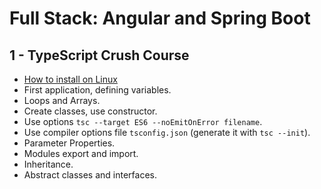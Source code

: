 # Full Stack: Angular and Spring Boot

## 1 - TypeScript Crush Course

- [How to install on Linux](https://github.com/darbyluv2code/fullstack-angular-and-springboot/blob/master/install-angular-tools/linux/install-linux.md)
- First application, defining variables.
- Loops and Arrays.
- Create classes, use constructor.
- Use options `tsc --target ES6 --noEmitOnError filename`.
- Use compiler options file `tsconfig.json` (generate it with `tsc --init`).
- Parameter Properties.
- Modules export and import.
- Inheritance.
- Abstract classes and interfaces.
